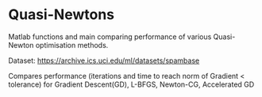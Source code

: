 # Quasi-Newtons
Matlab functions and main comparing performance of various Quasi-Newton optimisation methods.

Dataset: https://archive.ics.uci.edu/ml/datasets/spambase

Compares performance (iterations and time to reach norm of Gradient < tolerance) for Gradient Descent(GD), L-BFGS, Newton-CG, Accelerated GD 


